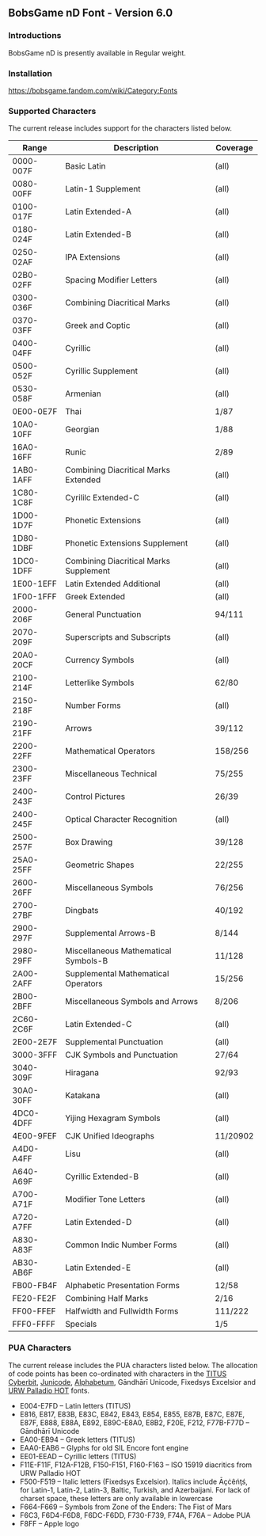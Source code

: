 ﻿## BobsGame nD Font - Version 6.0

### Introductions
BobsGame nD is presently available in Regular weight.

### Installation
https://bobsgame.fandom.com/wiki/Category:Fonts

### Supported Characters
The current release includes support for the characters listed below.

| Range     | Description                            | Coverage |
|-----------|----------------------------------------|----------|
| 0000-007F | Basic Latin                            | (all)    |
| 0080-00FF | Latin-1 Supplement                     | (all)    |
| 0100-017F | Latin Extended-A                       | (all)    |
| 0180-024F | Latin Extended-B                       | (all)    |
| 0250-02AF | IPA Extensions                         | (all)    |
| 02B0-02FF | Spacing Modifier Letters               | (all)    |
| 0300-036F | Combining Diacritical Marks            | (all)    |
| 0370-03FF | Greek and Coptic                       | (all)    |
| 0400-04FF | Cyrillic                               | (all)    |
| 0500-052F | Cyrillic Supplement                    | (all)    |
| 0530-058F | Armenian                               | (all)    |
| 0E00-0E7F | Thai                                   | 1/87     |
| 10A0-10FF | Georgian                               | 1/88     |
| 16A0-16FF | Runic                                  | 2/89     |
| 1AB0-1AFF | Combining Diacritical Marks Extended   | (all)    |
| 1C80-1C8F | Cyrililc Extended-C                    | (all)    |
| 1D00-1D7F | Phonetic Extensions                    | (all)    |
| 1D80-1DBF | Phonetic Extensions Supplement         | (all)    |
| 1DC0-1DFF | Combining Diacritical Marks Supplement | (all)    |
| 1E00-1EFF | Latin Extended Additional              | (all)    |
| 1F00-1FFF | Greek Extended                         | (all)    |
| 2000-206F | General Punctuation                    | 94/111   |
| 2070-209F | Superscripts and Subscripts            | (all)    |
| 20A0-20CF | Currency Symbols                       | (all)    |
| 2100-214F | Letterlike Symbols                     | 62/80    |
| 2150-218F | Number Forms                           | (all)    |
| 2190-21FF | Arrows                                 | 39/112   |
| 2200-22FF | Mathematical Operators                 | 158/256  |
| 2300-23FF | Miscellaneous Technical                | 75/255   |
| 2400-243F | Control Pictures                       | 26/39    |
| 2400-245F | Optical Character Recognition          | (all)    |
| 2500-257F | Box Drawing                            | 39/128   |
| 25A0-25FF | Geometric Shapes                       | 22/255   |
| 2600-26FF | Miscellaneous Symbols                  | 76/256   |
| 2700-27BF | Dingbats                               | 40/192   |
| 2900-297F | Supplemental Arrows-B                  | 8/144    |
| 2980-29FF | Miscellaneous Mathematical Symbols-B   | 11/128   |
| 2A00-2AFF | Supplemental Mathematical Operators    | 15/256   |
| 2B00-2BFF | Miscellaneous Symbols and Arrows       | 8/206    |
| 2C60-2C6F | Latin Extended-C                       | (all)    |
| 2E00-2E7F | Supplemental Punctuation               | (all)    |
| 3000-3FFF | CJK Symbols and Punctuation            | 27/64    |
| 3040-309F | Hiragana                               | 92/93    |
| 30A0-30FF | Katakana                               | (all)    |
| 4DC0-4DFF | Yijing Hexagram Symbols                | (all)    |
| 4E00-9FEF | CJK Unified Ideographs                 | 11/20902 |
| A4D0-A4FF | Lisu                                   | (all)    |
| A640-A69F | Cyrillic Extended-B                    | (all)    |
| A700-A71F | Modifier Tone Letters                  | (all)    |
| A720-A7FF | Latin Extended-D                       | (all)    |
| A830-A83F | Common Indic Number Forms              | (all)    |
| AB30-AB6F | Latin Extended-E                       | (all)    |
| FB00-FB4F | Alphabetic Presentation Forms          | 12/58    |
| FE20-FE2F | Combining Half Marks                   | 2/16     |
| FF00-FFEF | Halfwidth and Fullwidth Forms          | 111/222  |
| FFF0-FFFF | Specials                               | 1/5      |

### PUA Characters
The current release includes the PUA characters listed below. The allocation of code points has been co-ordinated with characters in the [TITUS Cyberbit](http://titus.uni-frankfurt.de/), [Junicode](http://junicode.sourceforge.net/), [Alphabetum](http://guindo.pntic.mec.es/~jmag0042/alphaeng.html), Gāndhārī Unicode, Fixedsys Excelsior and [URW Palladio HOT](http://www.sanskritweb.net/) fonts.
* E004-E7FD – Latin letters (TITUS)
* E816, E817, E83B, E83C, E842, E843, E854, E855, E87B, E87C, E87E, E87F, E888, E88A, E892, E89C-E8A0, E8B2, F20E, F212, F77B-F77D – Gāndhārī Unicode
* EA00-EB94 – Greek letters (TITUS)
* EAA0-EAB6 – Glyphs for old SIL Encore font engine
* EE01-EEAD – Cyrillic letters (TITUS)
* F11E-F11F, F12A-F12B, F150-F151, F160-F163 – ISO 15919 diacritics from URW Palladio HOT
* F500-F519 – Italic letters (Fixedsys Excelsior). Italics include Āçċêńţś, for Latin-1, Latin-2, Latin-3, Baltic, Turkish, and Azerbaijani. For lack of charset space, these letters are only available in lowercase
* F664-F669 – Symbols from Zone of the Enders: The Fist of Mars
* F6C3, F6D4-F6D8, F6DC-F6DD, F730-F739, F74A, F76A – Adobe PUA
* F8FF – Apple logo
